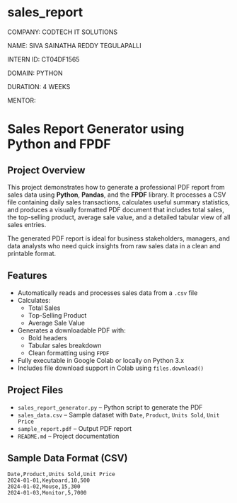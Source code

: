 # sales_report
COMPANY: CODTECH IT SOLUTIONS

NAME: SIVA SAINATHA REDDY TEGULAPALLI

INTERN ID: CT04DF1565

DOMAIN: PYTHON

DURATION: 4 WEEKS

MENTOR:

# Sales Report Generator using Python and FPDF

## Project Overview

This project demonstrates how to generate a professional PDF report from sales data using **Python**, **Pandas**, and the **FPDF** library. It processes a CSV file containing daily sales transactions, calculates useful summary statistics, and produces a visually formatted PDF document that includes total sales, the top-selling product, average sale value, and a detailed tabular view of all sales entries.

The generated PDF report is ideal for business stakeholders, managers, and data analysts who need quick insights from raw sales data in a clean and printable format.



## Features

- Automatically reads and processes sales data from a `.csv` file
- Calculates:
  -  Total Sales
  -  Top-Selling Product
  -  Average Sale Value
- Generates a downloadable PDF with:
  - Bold headers
  - Tabular sales breakdown
  - Clean formatting using `FPDF`
- Fully executable in Google Colab or locally on Python 3.x
- Includes file download support in Colab using `files.download()`


## Project Files

- `sales_report_generator.py` – Python script to generate the PDF
- `sales_data.csv` – Sample dataset with `Date`, `Product`, `Units Sold`, `Unit Price`
- `sample_report.pdf` – Output PDF report
- `README.md` – Project documentation



## Sample Data Format (CSV)

```csv
Date,Product,Units Sold,Unit Price
2024-01-01,Keyboard,10,500
2024-01-02,Mouse,15,300
2024-01-03,Monitor,5,7000

